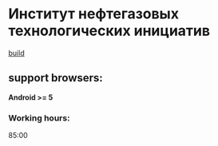 # Институт нефтегазовых технологических инициатив
[build](http://inti-lk.wndrbase.com/)

## support browsers:
**Android >= 5**

### Working hours:
85:00